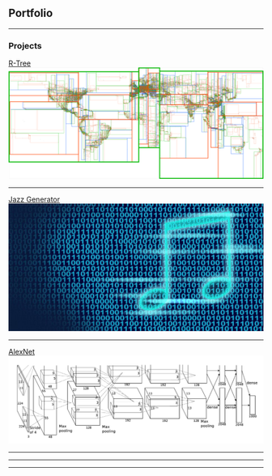 ## Portfolio

---

### Projects

[R-Tree](https://github.com/ShivShankar1234/r-tree/tree/master/src/main)
<img src="images/r_tree_picture.png?raw=true"/>

---
[Jazz Generator](http://example.com/)
<img src="images/music_generator_picture.jpg?raw=true"/>

---
[AlexNet](https://github.com/ShivShankar1234/AlexNet/tree/master/src)
<img src="images/alex_net_picture.png?raw=true"/>

---
<!--
### Category Name 2

- [Project 1 Title](http://example.com/)
- [Project 2 Title](http://example.com/)
- [Project 3 Title](http://example.com/)
- [Project 4 Title](http://example.com/)
- [Project 5 Title](http://example.com/)
-->
---




---

